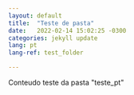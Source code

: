 ```yaml
---
layout: default
title:  "Teste de pasta"
date:   2022-02-14 15:02:25 -0300
categories: jekyll update
lang: pt
lang-ref: test_folder

---
```


Conteudo teste da pasta "teste_pt"
